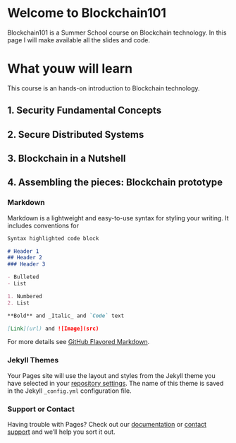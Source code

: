 # Welcome to Blockchain101
Blockchain101 is a Summer School course on Blockchain technology.
In this page I will make available all the slides and code.

# What youw will learn
This course is an hands-on introduction to Blockchain technology.

## 1. Security Fundamental Concepts

## 2. Secure Distributed Systems

## 3. Blockchain in a Nutshell

## 4. Assembling the pieces: Blockchain prototype


### Markdown

Markdown is a lightweight and easy-to-use syntax for styling your writing. It includes conventions for

```markdown
Syntax highlighted code block

# Header 1
## Header 2
### Header 3

- Bulleted
- List

1. Numbered
2. List

**Bold** and _Italic_ and `Code` text

[Link](url) and ![Image](src)
```

For more details see [GitHub Flavored Markdown](https://guides.github.com/features/mastering-markdown/).

### Jekyll Themes

Your Pages site will use the layout and styles from the Jekyll theme you have selected in your [repository settings](https://github.com/MiguelGarciaTH/Blockchain101/settings). The name of this theme is saved in the Jekyll `_config.yml` configuration file.

### Support or Contact

Having trouble with Pages? Check out our [documentation](https://help.github.com/categories/github-pages-basics/) or [contact support](https://github.com/contact) and we’ll help you sort it out.
